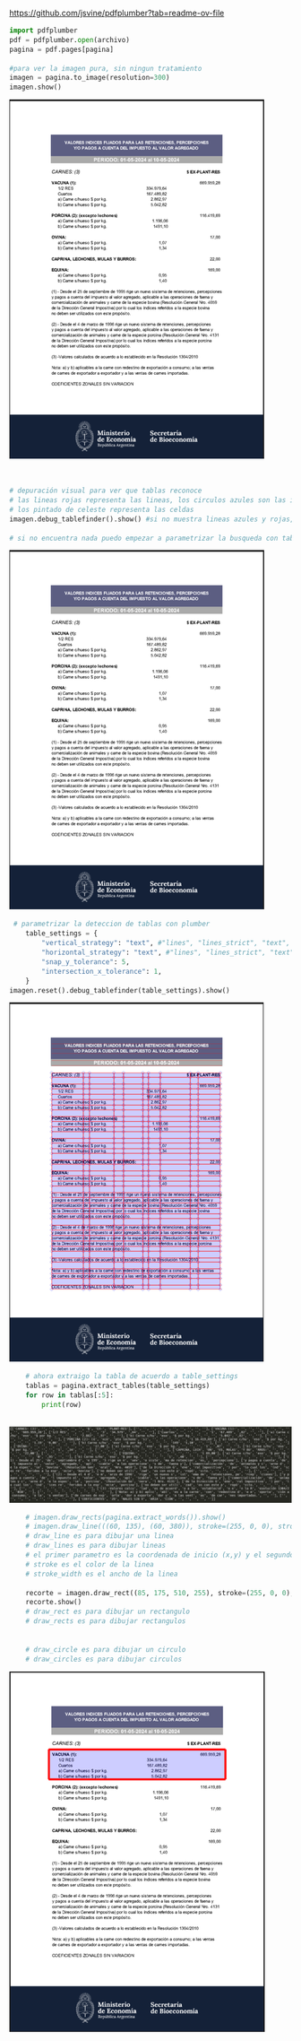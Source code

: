 https://github.com/jsvine/pdfplumber?tab=readme-ov-file

```python
import pdfplumber
pdf = pdfplumber.open(archivo)
pagina = pdf.pages[pagina]

#para ver la imagen pura, sin ningun tratamiento 
imagen = pagina.to_image(resolution=300)
imagen.show()
```

![](assets/2024-05-28-11-54-25-image.png)

    

```python
# depuración visual para ver que tablas reconoce
# las lineas rojas representa las lineas, los circulos azules son las intersecciones enter las lineas
# los pintado de celeste representa las celdas
imagen.debug_tablefinder().show() #si no muestra lineas azules y rojas, no encontro nada
    
# si no encuentra nada puedo empezar a parametrizar la busqueda con table_settings
```



![](assets/2024-05-28-11-57-02-image.png)



```python
 # parametrizar la deteccion de tablas con plumber
    table_settings = {
        "vertical_strategy": "text", #"lines", "lines_strict", "text", or "explicit"
        "horizontal_strategy": "text", #"lines", "lines_strict", "text", or "explicit"
        "snap_y_tolerance": 5,
        "intersection_x_tolerance": 1,
    }
imagen.reset().debug_tablefinder(table_settings).show()
```

![](assets/2024-05-28-11-58-15-image.png)



```python
    # ahora extraigo la tabla de acuerdo a table_settings
    tablas = pagina.extract_tables(table_settings)
    for row in tablas[:5]:
        print(row)
    
```



![](assets/2024-05-28-11-59-56-image.png)

```python
    # imagen.draw_rects(pagina.extract_words()).show()
    # imagen.draw_line(((60, 135), (60, 380)), stroke=(255, 0, 0), stroke_width=10).show()
    # draw_line es para dibujar una linea
    # draw_lines es para dibujar lineas
    # el primer parametro es la coordenada de inicio (x,y) y el segundo la coordenada de fin (x,y)
    # stroke es el color de la linea
    # stroke_width es el ancho de la linea
    
    recorte = imagen.draw_rect((85, 175, 510, 255), stroke=(255, 0, 0), stroke_width=10)
    recorte.show()
    # draw_rect es para dibujar un rectangulo
    # draw_rects es para dibujar rectangulos
    
    
    # draw_circle es para dibujar un circulo
    # draw_circles es para dibujar circulos
```

![](assets/2024-05-28-12-02-19-image.png)